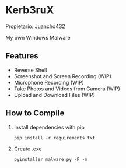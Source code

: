 # Kerb3ruX

Propietario: Juancho432

My own Windows Malware

## Features

- Reverse Shell
- Screenshot and Screen Recording (WIP)
- Microphone Recording (WIP)
- Take Photos and Videos from Camera (WIP)
- Upload and Download Files (WIP)

## How to Compile

1. Install dependencies with pip
    
    `pip install -r requirements.txt`
    
2. Create .exe
    
    `pyinstaller malware.py -F -m`